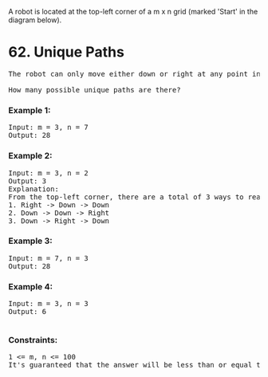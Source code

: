 A robot is located at the top-left corner of a m x n grid (marked 'Start' in the diagram below).

# 62. Unique Paths

<pre>The robot can only move either down or right at any point in time. The robot is trying to reach the bottom-right corner of the grid (marked 'Finish' in the diagram below).

How many possible unique paths are there?</pre>

 

### Example 1:

<pre>
Input: m = 3, n = 7
Output: 28</pre>

### Example 2:
<pre>
Input: m = 3, n = 2
Output: 3
Explanation:
From the top-left corner, there are a total of 3 ways to reach the bottom-right corner:
1. Right -> Down -> Down
2. Down -> Down -> Right
3. Down -> Right -> Down</pre>

### Example 3:
<pre>
Input: m = 7, n = 3
Output: 28</pre>

### Example 4:
<pre>
Input: m = 3, n = 3
Output: 6
 </pre>

### Constraints:
<pre>
1 <= m, n <= 100
It's guaranteed that the answer will be less than or equal to 2 * 109.</pre>
